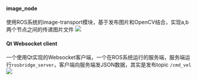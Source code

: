 #### image_node

使用ROS系统的image-transport模块，基于发布图片和OpenCV结合，实现a,b两个节点之间的传递图片文件
![](https://c2.staticflickr.com/2/1919/43734142570_10db2946fc_b.jpg)

#### Qt Websocket client

一个使用Qt实现的Websocket客户端，一个在ROS系统运行的服务端，服务端运行`rosbridge_server`，客户端向服务端发JSON数据，其实是发布topic `/cmd_vel`
![](https://c2.staticflickr.com/2/1938/43734141920_8d4ae468b6_z.jpg)